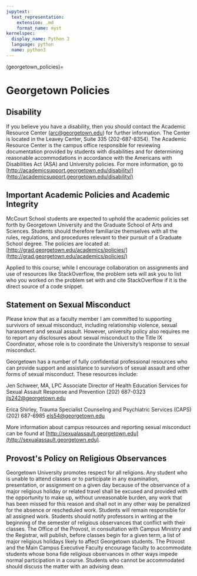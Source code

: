 ```yaml
---
jupytext:
  text_representation:
    extension: .md
    format_name: myst
kernelspec:
  display_name: Python 3
  language: python
  name: python3
---
```


(georgetown_policies)=

# Georgetown Policies

## Disability

If you believe you have a disability, then you should contact the Academic Resource Center (arc@georgetown.edu) for further information. The Center is located in the Leavey Center, Suite 335 (202-687-8354). The Academic Resource Center is the campus office responsible for reviewing documentation provided by students with disabilities and for determining reasonable accommodations in accordance with the Americans with Disabilities Act (ASA) and University policies. For more information, go to [http://academicsupport.georgetown.edu/disability/](http://academicsupport.georgetown.edu/disability/)

## Important Academic Policies and Academic Integrity 

McCourt School students are expected to uphold the academic policies set forth by Georgetown University and the Graduate School of Arts and Sciences. Students should therefore familiarize themselves with all the rules, regulations, and procedures relevant to their pursuit of a Graduate School degree. The policies are located at: [http://grad.georgetown.edu/academics/policies/](http://grad.georgetown.edu/academics/policies/)

Applied to this course, while I encourage collaboration on assignments and use of resources like StackOverflow, the problem sets will ask you to list who you worked on the problem set with and cite StackOverflow if it is the direct source of a code snippet. 

## Statement on Sexual Misconduct

Please know that as a faculty member I am committed to supporting survivors of sexual misconduct, including relationship violence, sexual harassment and sexual assault.  However, university policy also requires me to report any disclosures about sexual misconduct to the Title IX Coordinator, whose role is to coordinate the University’s response to sexual misconduct. 

Georgetown has a number of fully confidential professional resources who can provide support and assistance to survivors of sexual assault and other forms of sexual misconduct.  These resources include:

Jen Schweer, MA, LPC
Associate Director of Health Education Services for Sexual Assault Response and Prevention
(202) 687-0323
jls242@georgetown.edu

Erica Shirley, Trauma Specialist
Counseling and Psychiatric Services (CAPS)
(202) 687-6985
els54@georgetown.edu

More information about campus resources and reporting sexual misconduct can be found at [http://sexualassault.georgetown.edu](http://sexualassault.georgetown.edu).


## Provost's Policy on Religious Observances

Georgetown University promotes respect for all religions.  Any student who is unable to attend classes or to participate in any examination, presentation, or assignment on a given day because of the observance of a major religious holiday or related travel shall be excused and provided with the opportunity to make up, without unreasonable burden, any work that has been missed for this reason and shall not in any other way be penalized for the absence or rescheduled work. Students will remain responsible for all assigned work. Students should notify professors in writing at the beginning of the semester of religious observances that conflict with their classes. The Office of the Provost, in consultation with Campus Ministry and the Registrar, will publish, before classes begin for a given term, a list of major religious holidays likely to affect Georgetown students.  The Provost and the Main Campus Executive Faculty encourage faculty to accommodate students whose bona fide religious observances in other ways impede normal participation in a course.  Students who cannot be accommodated should discuss the matter with an advising dean.




